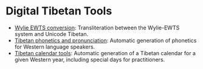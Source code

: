 # Digital Tibetan Tools

- [Wylie EWTS conversion](digital_tibetan_tools_wylie.md): Transliteration between the Wylie-EWTS system and Unicode Tibetan.
- [Tibetan phonetics and pronunciation](digital_tibetan_tools_pronunciation.md): Automatic generation of phonetics for Western language speakers.
- [Tibetan calendar tools](digital_tibetan_tools_calendar.md): Automatic generation of a Tibetan calendar for a given Western year, including special days for practitioners.
